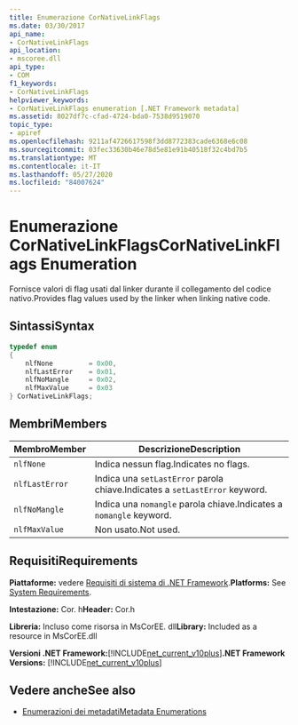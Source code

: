 ```yaml
---
title: Enumerazione CorNativeLinkFlags
ms.date: 03/30/2017
api_name:
- CorNativeLinkFlags
api_location:
- mscoree.dll
api_type:
- COM
f1_keywords:
- CorNativeLinkFlags
helpviewer_keywords:
- CorNativeLinkFlags enumeration [.NET Framework metadata]
ms.assetid: 8027df7c-cfad-4724-bda0-7538d9519070
topic_type:
- apiref
ms.openlocfilehash: 9211af4726617598f3dd8772383cade6368e6c08
ms.sourcegitcommit: 03fec33630b46e78d5e81e91b40518f32c4bd7b5
ms.translationtype: MT
ms.contentlocale: it-IT
ms.lasthandoff: 05/27/2020
ms.locfileid: "84007624"
---
```

# <a name="cornativelinkflags-enumeration"></a><span data-ttu-id="6d773-102">Enumerazione CorNativeLinkFlags</span><span class="sxs-lookup"><span data-stu-id="6d773-102">CorNativeLinkFlags Enumeration</span></span>
<span data-ttu-id="6d773-103">Fornisce valori di flag usati dal linker durante il collegamento del codice nativo.</span><span class="sxs-lookup"><span data-stu-id="6d773-103">Provides flag values used by the linker when linking native code.</span></span>  
  
## <a name="syntax"></a><span data-ttu-id="6d773-104">Sintassi</span><span class="sxs-lookup"><span data-stu-id="6d773-104">Syntax</span></span>  
  
```cpp  
typedef enum  
{  
    nlfNone         = 0x00,  
    nlfLastError    = 0x01,  
    nlfNoMangle     = 0x02,  
    nlfMaxValue     = 0x03  
} CorNativeLinkFlags;  
```  
  
## <a name="members"></a><span data-ttu-id="6d773-105">Membri</span><span class="sxs-lookup"><span data-stu-id="6d773-105">Members</span></span>  
  
|<span data-ttu-id="6d773-106">Membro</span><span class="sxs-lookup"><span data-stu-id="6d773-106">Member</span></span>|<span data-ttu-id="6d773-107">Descrizione</span><span class="sxs-lookup"><span data-stu-id="6d773-107">Description</span></span>|  
|------------|-----------------|  
|`nlfNone`|<span data-ttu-id="6d773-108">Indica nessun flag.</span><span class="sxs-lookup"><span data-stu-id="6d773-108">Indicates no flags.</span></span>|  
|`nlfLastError`|<span data-ttu-id="6d773-109">Indica una `setLastError` parola chiave.</span><span class="sxs-lookup"><span data-stu-id="6d773-109">Indicates a `setLastError` keyword.</span></span>|  
|`nlfNoMangle`|<span data-ttu-id="6d773-110">Indica una `nomangle` parola chiave.</span><span class="sxs-lookup"><span data-stu-id="6d773-110">Indicates a `nomangle` keyword.</span></span>|  
|`nlfMaxValue`|<span data-ttu-id="6d773-111">Non usato.</span><span class="sxs-lookup"><span data-stu-id="6d773-111">Not used.</span></span>|  
  
## <a name="requirements"></a><span data-ttu-id="6d773-112">Requisiti</span><span class="sxs-lookup"><span data-stu-id="6d773-112">Requirements</span></span>  
 <span data-ttu-id="6d773-113">**Piattaforme:** vedere [Requisiti di sistema di .NET Framework](../../get-started/system-requirements.md).</span><span class="sxs-lookup"><span data-stu-id="6d773-113">**Platforms:** See [System Requirements](../../get-started/system-requirements.md).</span></span>  
  
 <span data-ttu-id="6d773-114">**Intestazione:** Cor. h</span><span class="sxs-lookup"><span data-stu-id="6d773-114">**Header:** Cor.h</span></span>  
  
 <span data-ttu-id="6d773-115">**Libreria:** Incluso come risorsa in MsCorEE. dll</span><span class="sxs-lookup"><span data-stu-id="6d773-115">**Library:** Included as a resource in MsCorEE.dll</span></span>  
  
 <span data-ttu-id="6d773-116">**Versioni .NET Framework:**[!INCLUDE[net_current_v10plus](../../../../includes/net-current-v10plus-md.md)]</span><span class="sxs-lookup"><span data-stu-id="6d773-116">**.NET Framework Versions:** [!INCLUDE[net_current_v10plus](../../../../includes/net-current-v10plus-md.md)]</span></span>  
  
## <a name="see-also"></a><span data-ttu-id="6d773-117">Vedere anche</span><span class="sxs-lookup"><span data-stu-id="6d773-117">See also</span></span>

- [<span data-ttu-id="6d773-118">Enumerazioni dei metadati</span><span class="sxs-lookup"><span data-stu-id="6d773-118">Metadata Enumerations</span></span>](metadata-enumerations.md)
